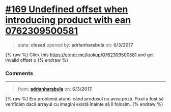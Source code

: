 # [\#169 Undefined offset when introducing product with ean 0762309500581](https://github.com/adrianharabula/condr/issues/169)

> state: **closed** opened by: **adrianharabula** on: **6/3/2017**

{% raw %}
Click this https://condr.me/lookup/0762309500581 and get invalid offset o
{% endraw %}


### Comments

---
> from: [**adrianharabula**](https://github.com/adrianharabula/condr/issues/169#issuecomment-305969922) on: **6/3/2017**

{% raw %}
Era problemă atunci când produsul nu avea poză. Fixul a fost să verificăm dacă arrayul cu imagini există înainte să îl folosim.
{% endraw %}
